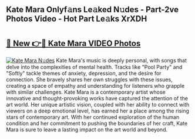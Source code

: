 ## Kate Mara Onlyf𝚊ns Le𝚊ked N𝚞des - Part-2ve Photos Video - Hot Part Le𝚊ks XrXDH

# <h2><a href="http://ac51157.deff.icu/?id=Kate+Mara">🔗 New 👉🔴 Kate Mara VIDEO Photos</a></h2>

[![Kate Mara N𝚞des](https://i.imgur.com/rIISA9y.gif)](http://ac51157.deff.icu/?id=Kate+Mara)
Kate Mara's music is deeply personal, with songs that delve into the complexities of mental health. Tracks like "Pool Party" and "Softly" tackle themes of anxiety, depression, and the desire for connection. She bravely shares her own struggles with these issues, creating a space of empathy and understanding for listeners who grapple with similar challenges. Kate Mara is a contemporary artist whose innovative and thought-provoking works have captured the attention of the art world. Her unique artistic vision, coupled with her ability to connect with viewers on a deep emotional level, has earned her a place among the rising stars of contemporary art. With her continued exploration of the human condition and her commitment to pushing the boundaries of her craft, Kate Mara is sure to leave a lasting impact on the art world and beyond.

